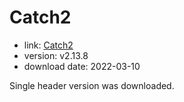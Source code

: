Catch2
======

- link: [Catch2](https://github.com/catchorg/Catch2)
- version: v2.13.8
- download date: 2022-03-10

Single header version was downloaded.

